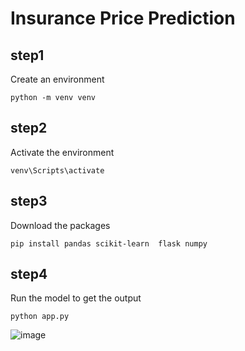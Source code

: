 # Insurance Price Prediction

## step1
Create an environment

```python -m venv venv```

## step2
Activate the environment

``` venv\Scripts\activate ```

## step3
Download the packages

```pip install pandas scikit-learn  flask numpy```

## step4
Run the model to get the output 

``` python app.py ```


![image](https://github.com/fatemaker254/Insurance_Recommendation/assets/81921058/c6d355a0-0ece-4d2d-9cb2-10ee3e6bce20)


